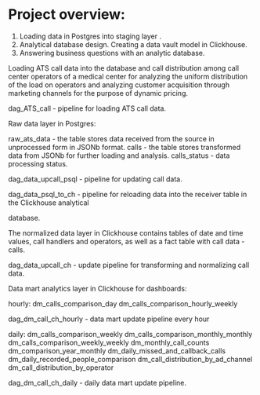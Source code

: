 # Project overview:

1. Loading data in Postgres into staging layer .
2. Analytical database design. Creating a data vault model in Clickhouse.
3. Answering business questions with an analytic database.


Loading ATS call data into the database and call distribution among call center operators of a medical center for analyzing the uniform distribution of the load on operators and analyzing customer acquisition through marketing channels for the purpose of dynamic pricing.

dag_ATS_call - pipeline for loading ATS call data.

Raw data layer in Postgres:

raw_ats_data - the table stores data received from the source in unprocessed form in JSONb format.
calls - the table stores transformed data from JSONb for further loading and analysis.
calls_status - data processing status.

dag_data_upcall_psql - pipeline for updating call data.

dag_data_psql_to_ch - pipeline for reloading data into the receiver table in the Clickhouse analytical 

database.

The normalized data layer in Clickhouse contains tables of date and time values, call handlers and operators, as well as a fact table with call data - calls.

dag_data_upсall_ch - update pipeline for transforming and normalizing call data.

Data mart analytics layer in Clickhouse for dashboards:

hourly:
dm_calls_comparison_day
dm_calls_comparison_hourly_weekly

dag_dm_call_ch_hourly - data mart update pipeline every hour

daily:
dm_calls_comparison_weekly
dm_calls_comparison_monthly_monthly
dm_calls_comparison_weekly_weekly
dm_monthly_call_counts
dm_comparison_year_monthly
dm_daily_missed_and_callback_calls
dm_daily_recorded_people_comparison
dm_call_distribution_by_ad_channel
dm_call_distribution_by_operator

dag_dm_call_ch_daily - daily data mart update pipeline.